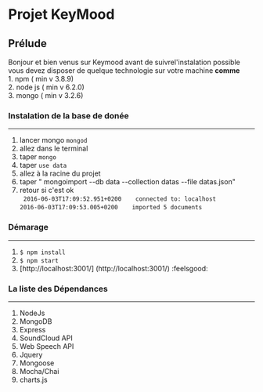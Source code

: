 # Projet KeyMood 
## Prélude
 Bonjour et bien venus sur Keymood avant  de suivrel'instalation possible vous devez disposer de quelque technologie
 sur votre machine **comme**  
    1. npm ( min v 3.8.9)  
    2. node js ( min v 6.2.0)  
    3. mongo ( min v 3.2.6)  
### Instalation de la base de donée
-----------------------------------------
 1. lancer mongo ```mongod```
 2. allez dans le terminal
 3. taper ``mongo``
 4. taper ```use data```
 5. allez  à la racine du  projet 
 6. taper " mongoimport --db data --collection datas --file datas.json"
 7. retour si c'est ok  
  `
  2016-06-03T17:09:52.951+0200    connected to: localhost`  
   `2016-06-03T17:09:53.005+0200    imported 5 documents
 `
 
### Démarage
----------------------------
1. ```$ npm install```  
2. ```$ npm start```  
3. [http://localhost:3001/] (http://localhost:3001/) :feelsgood:  

### La liste des Dépendances
---------------------------------
1. NodeJs
2. MongoDB
3. Express 
4. SoundCloud API
5. Web Speech API
6. Jquery
7. Mongoose
8. Mocha/Chai
9. charts.js